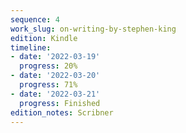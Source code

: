 ```yaml
---
sequence: 4
work_slug: on-writing-by-stephen-king
edition: Kindle
timeline:
- date: '2022-03-19'
  progress: 20%
- date: '2022-03-20'
  progress: 71%
- date: '2022-03-21'
  progress: Finished
edition_notes: Scribner
---
```


